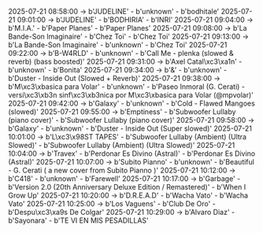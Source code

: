 2025-07-21 08:58:00 -> b'JUDELINE' - b'unknown' - b'bodhitale'
2025-07-21 09:01:00 -> b'JUDELINE' - b'BODHIRIA' - b'INRI'
2025-07-21 09:04:00 -> b'M.I.A.' - b'Paper Planes' - b'Paper Planes'
2025-07-21 09:08:00 -> b'La Bande-Son Imaginaire' - b'Chez Toi' - b'Chez Toi'
2025-07-21 09:13:00 -> b'La Bande-Son Imaginaire' - b'unknown' - b'Chez Toi'
2025-07-21 09:22:00 -> b'B-W4RLD' - b'unknown' - b'Call Me - plenka (slowed & reverb) (bass boosted)'
2025-07-21 09:31:00 -> b'Axel Catal\xc3\xa1n' - b'unknown' - b'Bonita'
2025-07-21 09:34:00 -> b'&' - b'unknown' - b'Duster - Inside Out (Slowed + Reverb)'
2025-07-21 09:38:00 -> b'M\xc3\xbasica para Volar' - b'unknown' - b'Paseo Inmoral (G. Cerati) - versi\xc3\xb3n sinf\xc3\xb3nica por M\xc3\xbasica para Volar (@mpvolar)'
2025-07-21 09:42:00 -> b'Galaxy' - b'unknown' - b'Cold - Flawed Mangoes (slowed)'
2025-07-21 09:55:00 -> b'Emptiness' - b'Subwoofer Lullaby (piano cover)' - b'Subwoofer Lullaby (piano cover)'
2025-07-21 09:58:00 -> b'Galaxy' - b'unknown' - b'Duster - Inside Out (Super slowed)'
2025-07-21 10:01:00 -> b'L\xc3\x98ST TAPES' - b'Subwoofer Lullaby (Ambient) (Ultra Slowed)' - b'Subwoofer Lullaby (Ambient) (Ultra Slowed)'
2025-07-21 10:04:00 -> b'Travex' - b'Perdonar Es Divino (Astral)' - b'Perdonar Es Divino (Astral)'
2025-07-21 10:07:00 -> b'Subito Pianno' - b'unknown' - b'Beautiful - G. Cerati ( a new cover from Subito Pianno )'
2025-07-21 10:12:00 -> b'C418' - b'unknown' - b'Farewell'
2025-07-21 10:17:00 -> b'Garbage' - b'Version 2.0 (20th Anniversary Deluxe Edition / Remastered)' - b'When I Grow Up'
2025-07-21 10:20:00 -> b'D.R.E.A.D' - b'Wacha Vato' - b'Wacha Vato'
2025-07-21 10:25:00 -> b'Los Vaguens' - b'Club De Oro' - b'Despu\xc3\xa9s De Colgar'
2025-07-21 10:29:00 -> b'Alvaro Diaz' - b'Sayonara' - b'TE VI EN MIS PESADILLAS'
